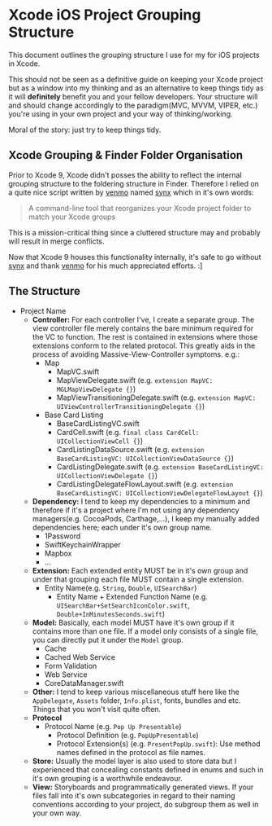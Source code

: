 # Xcode iOS Project Grouping Structure
This document outlines the grouping structure I use for my for iOS projects in Xcode.

This should not be seen as a definitive guide on keeping your Xcode project but as a window into my thinking and as an alternative to keep things tidy as it will **definitely** benefit you and your fellow developers. Your structure will and should change accordingly to the paradigm(MVC, MVVM, VIPER, etc.) you're using in your own project and your way of thinking/working.

Moral of the story: just try to keep things tidy.

## Xcode Grouping & Finder Folder Organisation

Prior to Xcode 9, Xcode didn't posses the ability to reflect the internal grouping structure to the foldering structure in Finder. Therefore I relied on a quite nice script written by [venmo](https://github.com/venmo) named [synx](https://github.com/venmo/synx) which in it's own words:
> A command-line tool that reorganizes your Xcode project folder to match your Xcode groups

This is a mission-critical thing since a cluttered structure may and probably will result in merge conflicts.

Now that Xcode 9 houses this functionality internally, it's safe to go without [synx](https://github.com/venmo/synx) and thank [venmo](https://github.com/venmo) for his much appreciated efforts. :]

## The Structure

- Project Name
	- **Controller:** For each controller I've, I create a separate group. The view controller file merely contains the bare minimum required for the VC to function. The rest is contained in extensions where those extensions conform to the related protocol. This greatly aids in the process of avoiding Massive-View-Controller symptoms. e.g.:
		- Map
			- MapVC.swift
			- MapViewDelegate.swift (e.g. `extension MapVC: MGLMapViewDelegate {}`)
			- MapViewTransitioningDelegate.swift (e.g. `extension MapVC: UIViewControllerTransitioningDelegate {}`)
		- Base Card Listing
			- BaseCardListingVC.swift
			- CardCell.swift (e.g. `final class CardCell: UICollectionViewCell {}`)
			- CardListingDataSource.swift (e.g. `extension BaseCardListingVC: UICollectionViewDataSource {}`)
			- CardListingDelegate.swift (e.g. `extension BaseCardListingVC: UICollectionViewDelegate {}`)
			- CardListingDelegateFlowLayout.swift (e.g. `extension BaseCardListingVC: UICollectionViewDelegateFlowLayout {}`)
	- **Dependency:** I tend to keep my dependencies to a minimum and therefore if it's a project where I'm not using any dependency managers(e.g. CocoaPods, Carthage,...), I keep my manually added dependencies here; each under it's own group name.
		- 1Password
		- SwiftKeychainWrapper
		- Mapbox
		- ...
	- **Extension:** Each extended entity MUST be in it's own group and under that grouping each file MUST contain a single extension.
		- Entity Name(e.g. `String`, `Double`, `UISearchBar`)
			- Entity Name + Extended Function Name (e.g. `UISearchBar+SetSearchIconColor.swift`, `Double+InMinutesSeconds.swift`)
	- **Model:** Basically, each model MUST have it's own group if it contains more than one file. If a model only consists of a single file, you can directly put it under the `Model` group.
		- Cache
		- Cached Web Service
		- Form Validation
		- Web Service
		- CoreDataManager.swift
	- **Other:** I tend to keep various miscellaneous stuff here like the `AppDelegate`, `Assets` folder, `Info.plist`, fonts, bundles and etc. Things that you won't visit quite often.
	- **Protocol**
		- Protocol Name (e.g. `Pop Up Presentable`)
			- Protocol Definition (e.g. `PopUpPresentable`)
			- Protocol Extension(s) (e.g. `PresentPopUp.swift`): Use method names defined in the protocol as file names.
	- **Store:** Usually the model layer is also used to store data but I experienced that concealing constants defined in enums and such in it's own grouping is a worthwhile endeavour.
	- **View:** Storyboards and programmatically generated views. If your files fall into it's own subcategories in regard to their naming conventions according to your project, do subgroup them as well in your own way.